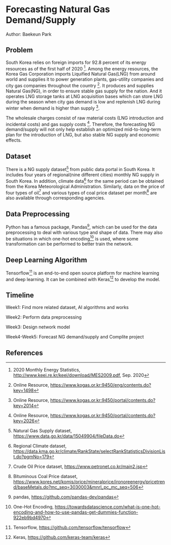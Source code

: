 # Forecasting Natural Gas Demand/Supply

Author: Baekeun Park

## Problem

South Korea relies on foreign imports for 92.8 percent of its energy resources as of the first half of 2020 [^1]. Among the energy resources, the Korea Gas Corporation imports Liquified Natural Gas(LNG) from around world and supplies it to power generation plants, gas-utility companies and city gas companies throughout the country [^2]. It produces and supplies Natural Gas(NG), in order to ensure stable gas supply for the nation. And it operates LNG storage tanks at LNG acquisition bases which can store LNG during the season when city gas demand is low and replenish LNG during winter when demand is higher than supply [^3]. 

The wholesale charges consist of raw material costs (LNG introduction and incidental costs) and gas supply costs [^4]. Therefore, the forecasting NG demand/supply will not only help establish an optimized mid-to-long-term plan for the introduction of LNG, but also stable NG supply and economic effects.

## Dataset

There is a NG supply dataset[^5] from public data portal in South Korea. It includes four years of regional(nine different cities) monthly NG supply in South Korea. In addition, climate data[^6] for the same period can be obtained from the Korea Meteorological Administration. Similarly, data on the price of four types of oil[^7] and various types of coal price dataset per month[^8] are also available through corresponding agencies.

## Data Preprocessing

Python has a famous package, Pandas[^9], which can be used for the data preprocessing to deal with various type and shape of data. There may also be situations in which one-hot encoding[^10] is used, where some transformation can be performed to better train the network.

## Deep Learning Algorithm

Tensorflow[^11] is an end-to-end open source platform for machine learning and deep learning. It can be combined with Keras[^12] to develop the model. 

## Timeline

Week1: Find more related dataset, AI algorithms and works

Week2: Perform data preprocessing 

Week3: Design network model

Week4-Week5: Forecast NG demand/supply and Complite project

## References

[^1]: 2020 Monthly Energy Statistics, http://www.keei.re.kr/keei/download/MES2009.pdf, Sep. 2020

[^2]: Online Resource, https://www.kogas.or.kr:9450/eng/contents.do?key=1498

[^3]: Online Resource, https://www.kogas.or.kr:9450/portal/contents.do?key=2014

[^4]: Online Resource, https://www.kogas.or.kr:9450/portal/contents.do?key=2026

[^5]: Natural Gas Supply dataset, https://www.data.go.kr/data/15049904/fileData.do

[^6]: Regional Climate dataset, https://data.kma.go.kr/climate/RankState/selectRankStatisticsDivisionList.do?pgmNo=179

[^7]: Crude Oil Price dataset, https://www.petronet.co.kr/main2.jsp

[^8]: Bituminous Coal Price dataset, https://www.kores.net/komis/price/mineralprice/ironoreenergy/pricetrend/baseMetals.do?mc_seq=3030003&mnrl_pc_mc_seq=506

[^9]: pandas, https://github.com/pandas-dev/pandas

[^10]: One-Hot Encoding, https://towardsdatascience.com/what-is-one-hot-encoding-and-how-to-use-pandas-get-dummies-function-922eb9bd4970

[^11]: Tensorflow, https://github.com/tensorflow/tensorflow

[^12]: Keras, https://github.com/keras-team/keras